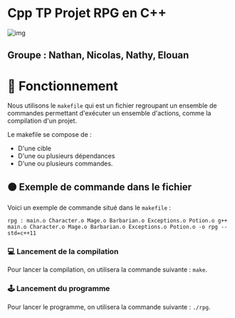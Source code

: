 # Cpp TP Projet RPG en C++

![img](https://img.shields.io/badge/C%2B%2B-00599C?style=for-the-badge&logo=c%2B%2B&logoColor=white)

## Groupe : Nathan, Nicolas, Nathy, Elouan


# 🔵 Fonctionnement

Nous utilisons le `makefile` qui est un fichier regroupant un ensemble de commandes permettant d'exécuter un ensemble d'actions, comme la compilation d'un projet.

Le makefile se compose de : 

- D'une cible
- D'une ou plusieurs dépendances
- D'une ou plusieurs commandes.


## 🟠 Exemple de commande dans le fichier

Voici un exemple de commande situé dans le `makefile` : 


`rpg : main.o Character.o Mage.o Barbarian.o Exceptions.o Potion.o
	g++ main.o Character.o Mage.o Barbarian.o Exceptions.o Potion.o -o rpg --std=c++11`

### 💻 Lancement de la compilation

Pour lancer la compilation, on utilisera la commande suivante : `make`.

### 🕹 Lancement du programme

Pour lancer le programme, on utilisera la commande suivante : `./rpg`.
